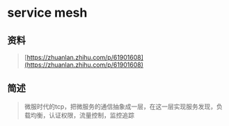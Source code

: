 # service mesh

## 资料

> [https://zhuanlan.zhihu.com/p/61901608](https://zhuanlan.zhihu.com/p/61901608)

## 简述

> 微服时代的tcp，把微服务的通信抽象成一层，在这一层实现服务发现，负载均衡，认证权限，流量控制，监控追踪



